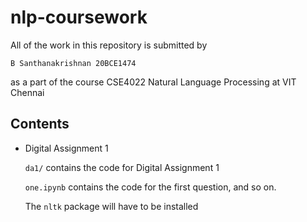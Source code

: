 # nlp-coursework

All of the work in this repository is submitted by 


`B Santhanakrishnan
20BCE1474`

as a part of the course CSE4022 Natural Language Processing at VIT Chennai


## Contents
-   Digital Assignment 1

    `da1/` contains the code for Digital Assignment 1

    `one.ipynb` contains the code for the first question, and so on.

    The `nltk` package will have to be installed 
